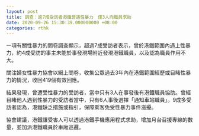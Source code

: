 ```yaml
---
layout: post
title: 調查：逾7成受訪者港鐵曾遇性暴力　僅3人向職員求助
date: 2020-09-26 15:30:39.000000000 +08:00
categories: rthk
---
```


一項有關性暴力的問卷調查顯示，超過7成受訪者表示，曾於港鐵範圍內遇上性暴力，約4成受訪的事主未能於事發現場附近發現港鐵職員，以及認為職員作用不大。

關注婦女性暴力協會以網上問卷，收集公眾過去3年內在港鐵範圍經歷或目睹性暴力的情況，收回419個有效回應。

結果發現，曾遭受性暴力的受訪者，當中只有3人在事發後有港鐵職員協助。曾經目睹他人遇到性暴力的受訪者當中，只有6人事後選擇「通知車站職員」。9成多受訪者認為，港鐵缺乏措施或指引，保障乘客免受性暴力事件滋擾。

協會建議，港鐵讓受害人可以透過港鐵手機應用程式求助，增加月台召援專線的數量，並加派港鐵職員於車廂巡邏。
